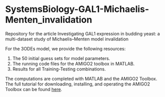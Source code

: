 # SystemsBiology-GAL1-Michaelis-Menten_invalidation
Repository for the article Investigating GAL1 expression in budding yeast: a multi-dataset study of Michaelis–Menten model invalidation

For the 3ODEs model, we provide the following resources:  
1. The 50 initial guess sets for model parameters.  
2. The running code files for the AMIGO2 toolbox in MATLAB.  
3. Results for all Training-Testing combinations.  

The computations are completed with MATLAB and the AMIGO2 Toolbox.
The full tutorial for downloading, installing, and operating the AMIGO2 Toolbox can be found [here](https://sites.google.com/site/amigo2toolbox/download?authuser=0).
